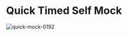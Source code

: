 # Quick Timed Self Mock

![quick-mock-0192](https://github.com/zjian107-su/Angular-Mock-Prep/assets/35544956/c331318f-404d-4580-a592-e9ba9eacdba6)